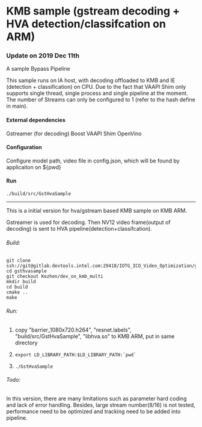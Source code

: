 # KMB sample (gstream decoding + HVA detection/classifcation on ARM)
### Update on 2019 Dec 11th
A sample Bypass Pipeline 

This sample runs on IA host, with decoding offloaded to KMB and IE (detection + classification) on CPU. Due to the fact that VAAPI Shim only supports single thread, single process and single pipeline at the moment. The number of Streams can only be configured to 1 (refer to the hash define in main). 

#### External dependencies
Gstreamer (for decoding)
Boost
VAAPI Shim
OpenVino

#### Configuration
Configure model path, video file in config.json, which will be found by applicaiton on ${pwd}

#### Run
```shell
./build/src/GstHvaSample
```

------

This is a initial version for hva/gstream based KMB sample on KMB ARM.

Gstreamer is used for decoding. Then NV12 video frame(output of decoding) is sent to HVA pipeline(detection+classifcation).



###### Build:

```shell
git clone ssh://git@gitlab.devtools.intel.com:29418/IOTG_ICO_Video_Optimization/gsthvasample.git
cd gsthvasample
git checkout Kezhen/dev_on_kmb_multi
mkdir build
cd build
cmake ..
make
```

###### Run:

1. copy "barrier_1080x720.h264", "resnet.labels", "build/src/GstHvaSample", "libhva.so" to KMB ARM, put in same directory

2. ```shell
   export LD_LIBRARY_PATH:$LD_LIBRARY_PATH:`pwd`
   ```

3. ```shell
   ./GstHvaSample
   ```

###### Todo:

In this version, there are many limitations such as parameter hard coding and lack of error handling. Besides, large stream number(8/16) is not tested, performance need to be optimized and tracking need to be added into pipeline.

